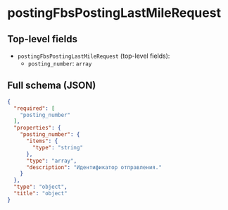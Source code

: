 # postingFbsPostingLastMileRequest

## Top-level fields
- `postingFbsPostingLastMileRequest` (top-level fields):
  - `posting_number`: `array`

## Full schema (JSON)
```json
{
  "required": [
    "posting_number"
  ],
  "properties": {
    "posting_number": {
      "items": {
        "type": "string"
      },
      "type": "array",
      "description": "Идентификатор отправления."
    }
  },
  "type": "object",
  "title": "object"
}
```
